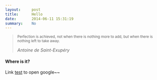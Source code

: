 ```yaml
---
layout:     post
title:      Hello
date:       2014-06-11 15:31:19
summary:    No
---
```



<blockquote>
  <p>
  <small>Perfection is achieved, not when there is nothing more to add, but when there is nothing left to take away.</small>
  </p>
 <footer><cite title="Antoine de Saint-Exupéry">Antoine de Saint-Exupéry</cite></footer>
</blockquote>

#### Where is it?

Link [test](https://google.com) to open google~~

